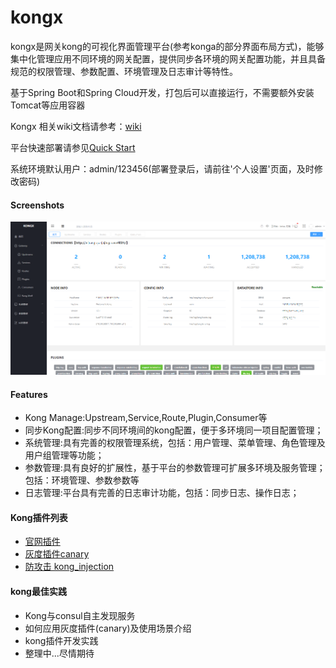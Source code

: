 # kongx


kongx是网关kong的可视化界面管理平台(参考konga的部分界面布局方式)，能够集中化管理应用不同环境的网关配置，提供同步各环境的网关配置功能，并且具备规范的权限管理、参数配置、环境管理及日志审计等特性。

基于Spring Boot和Spring Cloud开发，打包后可以直接运行，不需要额外安装Tomcat等应用容器

Kongx 相关wiki文档请参考：[wiki](https://gitee.com/raoxy/kongx/wikis/Kongx?sort_id=2980225)

平台快速部署请参见[Quick Start](https://gitee.com/raoxy/kongx/wikis/pages?sort_id=2980215&doc_id=983590)

系统环境默认用户：admin/123456(部署登录后，请前往'个人设置'页面，及时修改密码)
#### Screenshots
![base64str](./docs/screen.png)

#### Features

- Kong Manage:Upstream,Service,Route,Plugin,Consumer等
- 同步Kong配置:同步不同环境间的kong配置，便于多环境同一项目配置管理； 
- 系统管理:具有完善的权限管理系统，包括：用户管理、菜单管理、角色管理及用户组管理等功能；
- 参数管理:具有良好的扩展性，基于平台的参数管理可扩展多环境及服务管理；包括：环境管理、参数参数等
- 日志管理:平台具有完善的日志审计功能，包括：同步日志、操作日志；

#### Kong插件列表
- [官网插件](https://docs.konghq.com/hub/)
- [灰度插件canary](https://gitee.com/raoxy/kong-plugins-canary)
- [防攻击 kong_injection](https://github.com/ror6ax/kong_injection)

#### kong最佳实践

- Kong与consul自主发现服务
- 如何应用灰度插件(canary)及使用场景介绍
- kong插件开发实践
- 整理中...尽情期待